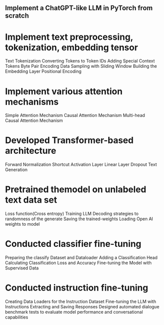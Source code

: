 ## Implement a ChatGPT-like LLM in PyTorch from scratch
# Implement text preprocessing, tokenization, embedding tensor 
Text Tokenization
Converting Tokens to Token IDs
Adding Special Context Tokens
Byte Pair Encoding 
Data Sampling with Sliding Window
Building the Embedding Layer
Positional Encoding


# Implement various attention mechanisms
Simple Attention Mechanism
Causal Attention Mechanism
Multi-head Causal Attention Mechanism

# Developed Transformer-based architecture
Forward
Normalization
Shortcut
Activation Layer
Linear Layer
Dropout
Text Generation

# Pretrained themodel on unlabeled text data set
Loss function(Cross entropy)
Training LLM
Decoding strategies to randomness of the generate 
Saving the trained-weights
Loading Open AI weights to model 


# Conducted classifier fine-tuning  
Preparing the classify Dataset and Dataloader
Adding a Classification Head
Calculating Classification Loss and Accuracy
Fine-tuning the Model with Supervised Data

# Conducted instruction fine-tuning
Creating Data Loaders for the Instruction Dataset
Fine-tuning the LLM with Instructions
Extracting and Saving Responses
Designed automated dialogue benchmark tests to evaluate model performance and conversational capabilities

